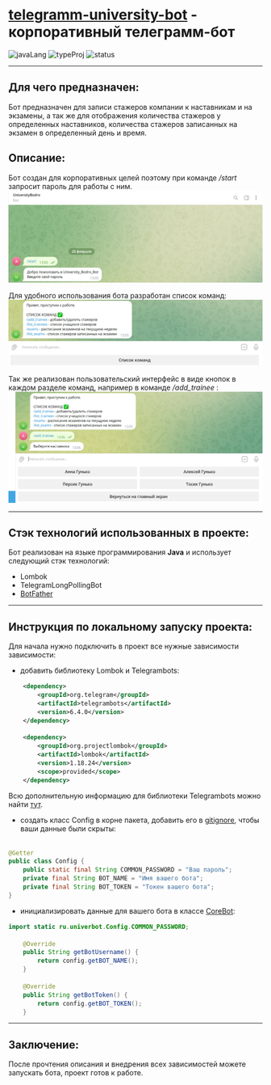 # [telegramm-university-bot](https://github.com/AlekseiGunko/telegramm-university-bot) - корпоративный телеграмм-бот
![javaLang](https://img.shields.io/badge/Language-Java-blue)
![typeProj](https://img.shields.io/badge/TypeProject-Pet-yellow)
![status](https://img.shields.io/badge/Status-Completed-green)
_____
## Для чего предназначен:
Бот предназначен для записи стажеров компании к наставникам и на экзамены, а так же для отображения количества стажеров у определенных наставников, количества стажеров записанных на экзамен в определенный день и время. 
## Описание:
Бот создан для корпоративных целей поэтому при команде */start* запросит пароль для работы с ним.
![pass](https://github.com/AlekseiGunko/telegramm-university-bot/blob/master/imageForProjcetReadme/2023-02-28_13-31-47.png)

Для удобного использования бота разработан список команд:
![command](https://github.com/AlekseiGunko/telegramm-university-bot/blob/master/imageForProjcetReadme/2023-02-28_13-05-44.png)

Так же реализован пользовательский интерфейс в виде кнопок в каждом разделе команд, например в команде */add_trainee* :
![buttons](https://github.com/AlekseiGunko/telegramm-university-bot/blob/master/imageForProjcetReadme/2023-02-28_13-06-43.png)
_____
## Стэк технологий использованных в проекте:
Бот реализован на языке программирования **Java** и использует следующий стэк технологий:
- Lombok
- TelegramLongPollingBot
- [BotFather](https://t.me/BotFather)
_____
## Инструкция по локальному запуску проекта:
Для начала нужно подключить в проект все нужные зависимости зависимости:
- добавить библиотеку Lombok и Telegrambots:
``` xml
    <dependency>
        <groupId>org.telegram</groupId>
        <artifactId>telegrambots</artifactId>
        <version>6.4.0</version>
    </dependency>
    
    <dependency>
        <groupId>org.projectlombok</groupId>
        <artifactId>lombok</artifactId>
        <version>1.18.24</version>
        <scope>provided</scope>
    </dependency>
```
Всю дополнительную информацию для библиотеки Telegrambots можно найти [тут](https://github.com/rubenlagus/TelegramBots).
- создать класс Config в корне пакета, добавить его в [gitignore](https://github.com/AlekseiGunko/telegramm-university-bot/blob/master/src/main/java/ru/.gitignore), чтобы ваши данные были скрыты:
``` java

@Getter
public class Config {
    public static final String COMMON_PASSWORD = "Ваш пароль";
    private final String BOT_NAME = "Имя вашего бота";
    private final String BOT_TOKEN = "Токен вашего бота";
}
```
- инициализировать данные для вашего бота в классе [CoreBot](https://github.com/AlekseiGunko/telegramm-university-bot/blob/master/src/main/java/ru/univerbot/core/CoreBot.java):
``` java
import static ru.univerbot.Config.COMMON_PASSWORD;

    @Override
    public String getBotUsername() {
        return config.getBOT_NAME();
    }

    @Override
    public String getBotToken() {
        return config.getBOT_TOKEN();
    }
```
_____
## Заключение:
После прочтения описания и внедрения всех зависимостей можете запускать бота, проект готов к работе.
